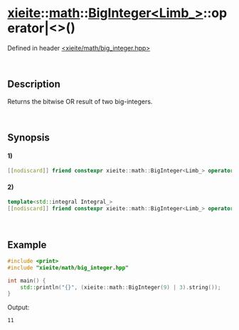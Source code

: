 # [xieite](../../../../../xieite.md)\:\:[math](../../../../../math.md)\:\:[BigInteger<Limb_>](../../../../big_integer.md)\:\:operator|\<\>\(\)
Defined in header [<xieite/math/big_integer.hpp>](../../../../../../../include/xieite/math/big_integer.hpp)

&nbsp;

## Description
Returns the bitwise OR result of two big-integers.

&nbsp;

## Synopsis
#### 1)
```cpp
[[nodiscard]] friend constexpr xieite::math::BigInteger<Limb_> operator|(const xieite::math::BigInteger<Limb_>& leftOperand, const xieite::math::BigInteger<Limb_>& rightOperand) noexcept;
```
#### 2)
```cpp
template<std::integral Integral_>
[[nodiscard]] friend constexpr xieite::math::BigInteger<Limb_> operator|(const xieite::math::BigInteger<Limb_>& leftOperand, Integral_ rightOperand) noexcept;
```

&nbsp;

## Example
```cpp
#include <print>
#include "xieite/math/big_integer.hpp"

int main() {
    std::println("{}", (xieite::math::BigInteger(9) | 3).string());
}
```
Output:
```
11
```

